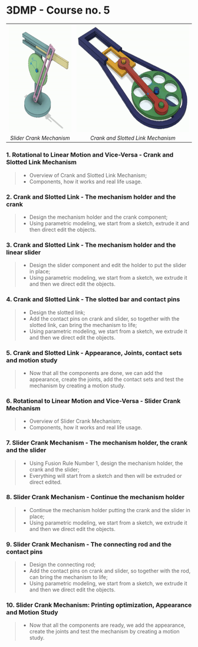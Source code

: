 # 3DMP - Course no. 5

<table>
    <tbody>
        <tr>
            <td  align="center"><img src="https://github.com/Burdun/3DMP/blob/main/readme_resources/Gif%23C4.1.gif" height=290></td>
            <td align="center"><img src="https://github.com/Burdun/3DMP/blob/main/readme_resources/Gif%23C4.2.gif" height=290></td>
        </tr>
        <tr>
          <td rowspan align="center" valign="center"><i>Slider Crank Mechanism</i></td>
          <td rowspan align="center" valign="center"><i>Crank and Slotted Link Mechanism</i></td>
        </tr>
    </tbody>
</table>

### 1. Rotational to Linear Motion and Vice-Versa - Crank and Slotted Link Mechanism
> - Overview of Crank and Slotted Link Mechanism;
> - Components, how it works and real life usage.
### 2. Crank and Slotted Link - The mechanism holder and the crank
> - Design the mechanism holder and the crank component;
> - Using parametric modeling, we start from a sketch, extrude it and then direct edit the objects.
### 3. Crank and Slotted Link - The mechanism holder and the linear slider
> - Design the slider component and edit the holder to put the slider in place;
> - Using parametric modeling, we start from a sketch, we extrude it and then we direct edit the objects.
### 4. Crank and Slotted Link - The slotted bar and contact pins
> - Design the slotted link;
> - Add the contact pins on crank and slider, so together with the slotted link, can bring the mechanism to life;
> - Using parametric modeling, we start from a sketch, we extrude it and then we direct edit the objects.
### 5. Crank and Slotted Link - Appearance, Joints, contact sets and motion study
> - Now that all the components are done, we can add the appearance, create the joints, add the contact sets and test the mechanism by creating a motion study.
### 6. Rotational to Linear Motion and Vice-Versa - Slider Crank Mechanism
> - Overview of Slider Crank Mechanism;
> - Components, how it works and real life usage.
### 7. Slider Crank Mechanism - The mechanism holder, the crank and the slider
> - Using Fusion Rule Number 1, design the mechanism holder, the crank and the slider;
> - Everything will start from a sketch and then will be extruded or direct edited.
### 8. Slider Crank Mechanism - Continue the mechanism holder
> - Continue the mechanism holder putting the crank and the slider in place;
> - Using parametric modeling, we start from a sketch, we extrude it and then we direct edit the objects.
### 9. Slider Crank Mechanism - The connecting rod and the contact pins
> - Design the connecting rod;
> - Add the contact pins on crank and slider, so together with the rod, can bring the mechanism to life;
> - Using parametric modeling, we start from a sketch, we extrude it and then we direct edit the objects.
### 10. Slider Crank Mechanism: Printing optimization, Appearance and Motion Study
> - Now that all the components are ready, we add the appearance, create the joints and test the mechanism by creating a motion study.
